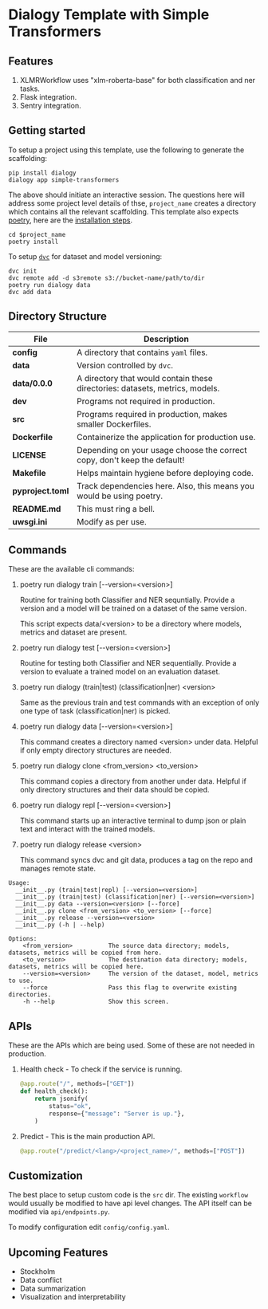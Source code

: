 # Dialogy Template with Simple Transformers

## Features

1.  XLMRWorkflow uses "xlm-roberta-base" for both classification and ner tasks.
2.  Flask integration.
3.  Sentry integration.

## Getting started

To setup a project using this template, use the following to generate the scaffolding:

```shell
pip install dialogy
dialogy app simple-transformers 
```

The above should initiate an interactive session. The questions here will address some project level
details of thse, `project_name` creates a directory which contains all the relevant scaffolding. This 
template also expects [poetry](https://python-poetry.org/docs/), here
 are the [installation steps](https://python-poetry.org/docs/#installation).

```shell
cd $project_name
poetry install
```

To setup [`dvc`](https://dvc.org/doc/install) for dataset and model versioning:

```shell
dvc init
dvc remote add -d s3remote s3://bucket-name/path/to/dir
poetry run dialogy data
dvc add data
```

## Directory Structure

| File               | Description                                                                  |
| ------------------ | ---------------------------------------------------------------------------- |
| **config**         | A directory that contains `yaml` files.                                      |
| **data**           | Version controlled by `dvc`.                                                 |
| **data/0.0.0**     | A directory that would contain these directories: datasets, metrics, models. |
| **dev**            | Programs not required in production.                                         |
| **src**            | Programs required in production, makes smaller Dockerfiles.                  |
| **Dockerfile**     | Containerize the application for production use.                             |
| **LICENSE**        | Depending on your usage choose the correct copy, don't keep the default!     |
| **Makefile**       | Helps maintain hygiene before deploying code.                                |
| **pyproject.toml** | Track dependencies here. Also, this means you would be using poetry.         |
| **README.md**      | This must ring a bell.                                                       |
| **uwsgi.ini**      | Modify as per use.                                                           |

## Commands

These are the available cli commands:

1.  poetry run dialogy train [--version=&lt;version&gt;]

    Routine for training both Classifier and NER sequntially.
    Provide a version and a model will be trained on a dataset of the same version.

    This script expects data/&lt;version> to be a directory where models, metrics
    and dataset are present.

2.  poetry run dialogy test [--version=&lt;version&gt;]

    Routine for testing both Classifier and NER sequentially.
    Provide a version to evaluate a trained model on an evaluation dataset.

3.  poetry run dialogy (train|test) (classification|ner) &lt;version>

    Same as the previous train and test commands with an exception of only one type of
    task (classification|ner) is picked.

4.  poetry run dialogy data [--version=&lt;version&gt;]

    This command creates a directory named &lt;version> under data.
    Helpful if only empty directory structures are needed.

5.  poetry run dialogy clone &lt;from_version> &lt;to_version>

    This command copies a directory from another under data.
    Helpful if only directory structures and their data should be copied.

6.  poetry run dialogy repl [--version=&lt;version&gt;]

    This command starts up an interactive terminal to dump json or plain text
    and interact with the trained models.

7.  poetry run dialogy release &lt;version>

    This command syncs dvc and git data, produces a tag on the repo and manages remote state.

```shell
Usage:
  __init__.py (train|test|repl) [--version=<version>]
  __init__.py (train|test) (classification|ner) [--version=<version>]
  __init__.py data --version=<version> [--force]
  __init__.py clone <from_version> <to_version> [--force]
  __init__.py release --version=<version>
  __init__.py (-h | --help)

Options:
    <from_version>          The source data directory; models, datasets, metrics will be copied from here.
    <to_version>            The destination data directory; models, datasets, metrics will be copied here.
    --version=<version>     The version of the dataset, model, metrics to use.
    --force                 Pass this flag to overwrite existing directories.
    -h --help               Show this screen.
```

## APIs

These are the APIs which are being used. Some of these are not needed in production.

1.  Health check - To check if the service is running.

    ```python
    @app.route("/", methods=["GET"])
    def health_check():
        return jsonify(
            status="ok",
            response={"message": "Server is up."},
        )
    ```

2.  Predict - This is the main production API.

    ```python
    @app.route("/predict/<lang>/<project_name>/", methods=["POST"])
    ```

## Customization

The best place to setup custom code is the `src` dir. The existing `workflow` would
usually be modified to have api level changes. The API itself can be modified via `api/endpoints.py`.

To modify configuration edit `config/config.yaml`.

## Upcoming Features

-   Stockholm
-   Data conflict
-   Data summarization
-   Visualization and interpretability
